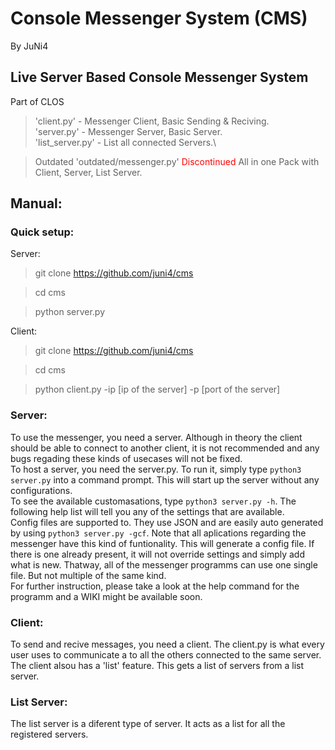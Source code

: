 # Console Messenger System (CMS)
By JuNi4

## Live Server Based Console Messenger System
Part of CLOS

> 'client.py' - Messenger Client, Basic Sending & Reciving.\
> 'server.py' - Messenger Server, Basic Server.\
> 'list_server.py' - List all connected Servers.\

> Outdated 'outdated/messenger.py' <span style="color:red">Discontinued</span> All in one Pack with Client, Server, List Server.

## Manual:
### Quick setup:

Server:

>git clone https://github.com/juni4/cms

>cd cms

>python server.py

Client:

>git clone https://github.com/juni4/cms

>cd cms

>python client.py -ip [ip of the server] -p [port of the server]

### Server:
To use the messenger, you need a server. Although in theory the client should be able to connect to another client, it is not recommended and any bugs regading these kinds of usecases will not be fixed.\
To host a server, you need the server.py.
To run it, simply type `python3 server.py` into a command prompt. This will start up the server without any configurations.\
To see the available customasations, type `python3 server.py -h`. The following help list will tell you any of the settings that are available.\
Config files are supported to. They use JSON and are easily auto generated by using `python3 server.py -gcf`. Note that all aplications regarding the messenger have this kind of funtionality. This will generate a config file. If there is one already present, it will not override settings and simply add what is new. Thatway, all of the messenger programms can use one single file. But not multiple of the same kind.\
For further instruction, please take a look at the help command for the programm and a WIKI might be available soon.

### Client:
To send and recive messages, you need a client. The client.py is what every user uses to communicate a to all the others connected to the same server.\
The client alsou has a 'list' feature. This gets a list of servers from a list server.

### List Server:
The list server is a diferent type of server. It acts as a list for all the registered servers.
